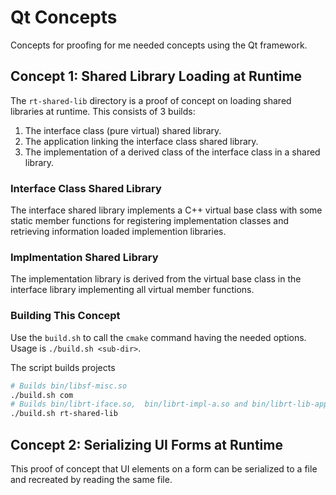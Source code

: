 # Qt Concepts

Concepts for proofing for me needed concepts using the Qt framework.

## Concept 1: Shared Library Loading at Runtime

The `rt-shared-lib` directory is a proof of concept on loading shared libraries at runtime.
This consists of 3 builds:
1) The interface class (pure virtual) shared library.
2) The application linking the interface class shared library.
3) The implementation of a derived class of the interface class in a shared library.

### Interface Class Shared Library 

The interface shared library implements a C++ virtual base class with some static member functions 
for registering implementation classes and retrieving information loaded implemention libraries.

### Implmentation Shared Library

The implementation library is derived from the virtual base class in the interface library 
implementing all virtual member functions.

### Building This Concept

Use the `build.sh` to call the `cmake` command having the needed options.
Usage is `./build.sh <sub-dir>`.

The script builds projects  
```bash
# Builds bin/libsf-misc.so
./build.sh com
# Builds bin/librt-iface.so,  bin/librt-impl-a.so and bin/librt-lib-app 
./build.sh rt-shared-lib
```

## Concept 2: Serializing UI Forms at Runtime

This proof of concept that UI elements on a form can be serialized to a file and recreated by reading the same file.
